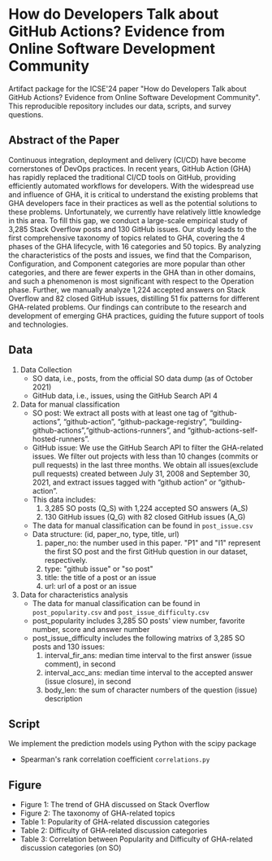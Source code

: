 # How do Developers Talk about GitHub Actions? Evidence from Online Software Development Community

Artifact package for the ICSE'24 paper "How do Developers Talk about GitHub Actions? Evidence from Online Software Development Community". This reproducible repository includes our data, scripts, and survey questions.

## Abstract of the Paper
Continuous integration, deployment and delivery (CI/CD) have become cornerstones of DevOps practices. In recent years, GitHub Action (GHA) has rapidly replaced the traditional CI/CD tools on GitHub, providing efficiently automated workflows for developers. With the widespread use and influence of GHA, it is critical to
understand the existing problems that GHA developers face in their practices as well as the potential solutions to these problems. Unfortunately, we currently have relatively little knowledge in this area. To fill this gap, we conduct a large-scale empirical study of 3,285 Stack Overflow posts and 130 GitHub issues. Our study leads to the first comprehensive taxonomy of topics related to GHA, covering the 4 phases of the GHA lifecycle, with 16 categories and 50 topics. By analyzing the characteristics of the posts and issues, we find that the Comparison, Configuration, and Component categories are more popular than other categories, and there are fewer experts in the GHA than in other domains, and such a phenomenon is most significant with respect to the Operation phase. Further, we manually analyze 1,224 accepted answers on Stack Overflow and 82 closed GitHub issues, distilling 51 fix patterns for different GHA-related problems. Our findings can contribute to the research and development of emerging GHA practices, guiding the future support of tools and technologies.

## Data
1. Data Collection
	* SO data, i.e., posts, from the official SO data dump (as of October 2021)
	* GitHub data, i.e., issues, using the GitHub Search API 4
2. Data for manual classification
	* SO post: We extract all posts with at least one tag of “github-actions”, “github-action”, “github-package-registry”, “building-github-actions”,“github-actions-runners”, and “github-actions-self-hosted-runners”.
	* GitHub issue: We use the GitHub Search API to filter the GHA-related issues. We filter out projects with less than 10 changes (commits or pull requests) in the last three months. We obtain all issues(exclude pull requests) created between July 31, 2008 and September 30, 2021, and extract issues tagged with “github action” or “github-action”. 
	* This data includes: 
    	1. 3,285 SO posts (Q\_S) with 1,224 accepted SO answers (A\_S)
    	2. 130 GitHub issues (Q\_G) with 82 closed GitHub issues (A\_G)
    * The data for manual classification can be found in `post_issue.csv`
    * Data structure: (id, paper_no, type, title, url)
	    1. paper\_no: the number used in this paper. "P1" and "I1" represent the first SO post and the first GitHub question in our dataset, respectively.
	    2. type: "github issue" or "so post"
	    3. title: the title of a post or an issue
	    4. url: url of a post or an issue   
3. Data for characteristics analysis
	* The data for manual classification can be found in `post_popularity.csv` and `post_issue_difficulty.csv`
	* post\_popularity includes 3,285 SO posts' view number, favorite number, score and answer number
	* post\_issue\_difficulty includes the following matrixs of 3,285 SO posts and 130 issues:
		1. interval\_fir\_ans: median time interval to the first answer (issue comment), in second
		2. interval\_acc\_ans: median time interval to the accepted answer (issue closure), in second
		3. body\_len: the sum of character numbers of the question (issue) description

## Script
We implement the prediction models using Python with the scipy package
* Spearman's rank correlation coefficient `correlations.py`

## Figure
* Figure 1: The trend of GHA discussed on Stack Overflow
* Figure 2: The taxonomy of GHA-related topics
* Table 1: Popularity of GHA-related discussion categories
* Table 2: Difficulty of GHA-related discussion categories
* Table 3: Correlation between Popularity and Difficulty of GHA-related discussion categories (on SO)


